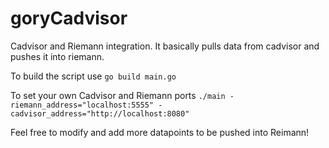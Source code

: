 goryCadvisor
=============

Cadvisor and Riemann integration. It basically pulls data from cadvisor and pushes it into riemann.

To build the script use 
`go build main.go`

To set your own Cadvisor and Riemann ports
`./main -riemann_address="localhost:5555" -cadvisor_address="http://localhost:8080"`

Feel free to modify and add more datapoints to be pushed into Reimann!
